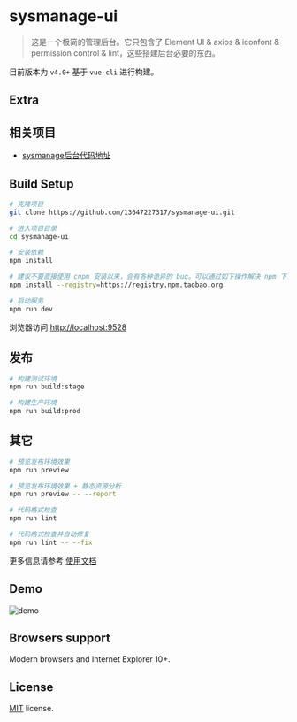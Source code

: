 # sysmanage-ui

> 这是一个极简的管理后台。它只包含了 Element UI & axios & iconfont & permission control & lint，这些搭建后台必要的东西。


目前版本为 `v4.0+` 基于 `vue-cli` 进行构建。

## Extra

## 相关项目

- [sysmanage后台代码地址](https://github.com/13647227317/sysmanage.git)



## Build Setup

```bash
# 克隆项目
git clone https://github.com/13647227317/sysmanage-ui.git

# 进入项目目录
cd sysmanage-ui

# 安装依赖
npm install

# 建议不要直接使用 cnpm 安装以来，会有各种诡异的 bug。可以通过如下操作解决 npm 下载速度慢的问题
npm install --registry=https://registry.npm.taobao.org

# 启动服务
npm run dev
```

浏览器访问 [http://localhost:9528](http://localhost:9528)

## 发布

```bash
# 构建测试环境
npm run build:stage

# 构建生产环境
npm run build:prod
```

## 其它

```bash
# 预览发布环境效果
npm run preview

# 预览发布环境效果 + 静态资源分析
npm run preview -- --report

# 代码格式检查
npm run lint

# 代码格式检查并自动修复
npm run lint -- --fix
```

更多信息请参考 [使用文档](https://panjiachen.github.io/vue-element-admin-site/zh/)

## Demo

![demo](https://github.com/PanJiaChen/PanJiaChen.github.io/blob/master/images/demo.gif)

## Browsers support

Modern browsers and Internet Explorer 10+.


## License

[MIT](https://github.com/PanJiaChen/sysmanage-ui/blob/master/LICENSE) license.

